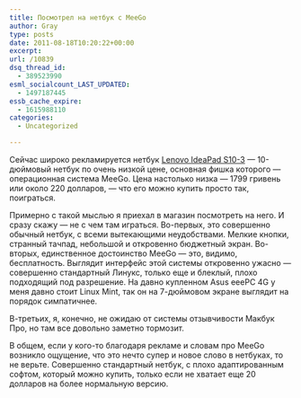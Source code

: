 ```yaml
---
title: Посмотрел на нетбук с MeeGo
author: Gray
type: posts
date: 2011-08-18T10:20:22+00:00
excerpt:
url: /10839
dsq_thread_id:
  - 389523990
esml_socialcount_LAST_UPDATED:
  - 1497187445
essb_cache_expire:
  - 1615988110
categories:
  - Uncategorized

---
```








Сейчас широко рекламируется нетбук [Lenovo IdeaPad S10-3][1] — 10-дюймовый нетбук по очень низкой цене, основная фишка которого — операционная система MeeGo. Цена настолько низка — 1799 гривень или около 220 долларов, — что его можно купить просто так, поиграться.

Примерно с такой мыслью я приехал в магазин посмотреть на него. И сразу скажу — не с чем там играться. Во-первых, это совершенно обычный нетбук, с всеми вытекающими неудобствами. Мелкие кнопки, странный тачпад, небольшой и откровенно бюджетный экран. Во-вторых, единственное достоинство MeeGo — это, видимо, бесплатность. Выглядит интерфейс этой системы откровенно ужасно — совершенно стандартный Линукс, только еще и блеклый, плохо подходящий под разрешение. На давно купленном Asus eeePC 4G у меня давно стоит Linux Mint, так он на 7-дюймовом экране выглядит на порядок симпатичнее.

В-третьих, я, конечно, не ожидаю от системы отзывчивости Макбук Про, но там все довольно заметно тормозит.

В общем, если у кого-то благодаря рекламе и словам про MeeGo возникло ощущение, что это нечто супер и новое слово в нетбуках, то не верьте. Совершенно стандартный нетбук, с плохо адаптированным софтом, который можно купить, только если не хватает еще 20 долларов на более нормальную версию.

 [1]: http://market.yandex.ua/model.xml?modelid=7286437&hid=91013&show-uid=145722913136663551